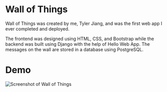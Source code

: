 # Wall of Things
Wall of Things was created by me, Tyler Jiang, and was the first web app I ever completed and deployed.

The frontend was designed using HTML, CSS, and Bootstrap while the backend was built using Django with the help of Hello Web App. The messages on the wall are stored in a database using PostgreSQL.

# Demo
![Screenshot of Wall of Things](http://tylerjiang.me/img/wall-of-things.png)
